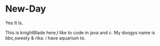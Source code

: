 # New-Day
Yes It Is.

This is knightBlade here,I like to code in java and c.
My doogys name is bbc,sweety & rika.
i have aquarium to.
